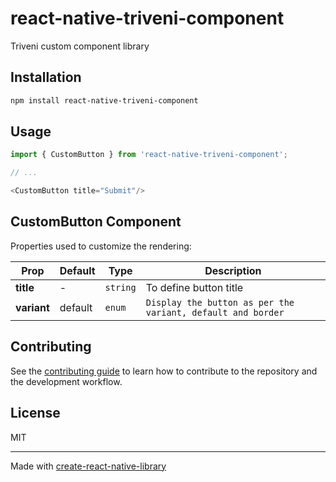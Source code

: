 # react-native-triveni-component

Triveni custom component library

## Installation

```sh
npm install react-native-triveni-component
```

## Usage


```js
import { CustomButton } from 'react-native-triveni-component';

// ...

<CustomButton title="Submit"/>
```

## CustomButton Component

Properties used to customize the rendering:

| Prop              | Default     | Type | Description |
|-------------------|-------------|------|-------------|
| **title** | - |`string` | To define button title |
| **variant** | default | `enum` | `Display the button as per the variant, default and border` |


## Contributing

See the [contributing guide](CONTRIBUTING.md) to learn how to contribute to the repository and the development workflow.

## License

MIT

---

Made with [create-react-native-library](https://github.com/callstack/react-native-builder-bob)
